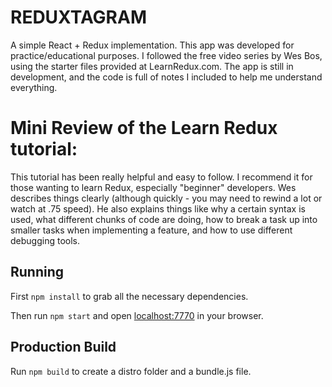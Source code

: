 # REDUXTAGRAM

A simple React + Redux implementation. This app was developed for practice/educational purposes.
I followed the free video series by Wes Bos, using the starter files provided at LearnRedux.com.
The app is still in development, and the code is full of notes I included to help me understand
everything.

# Mini Review of the Learn Redux tutorial:

This tutorial has been really helpful and easy to follow. I recommend it for those wanting to
learn Redux, especially "beginner" developers. Wes describes things clearly (although quickly -
you may need to rewind a lot or watch at .75 speed). He also explains things like why a certain
syntax is used, what different chunks of code are doing, how to break a task up into smaller
tasks when implementing a feature, and how to use different debugging tools.

## Running

First `npm install` to grab all the necessary dependencies.

Then run `npm start` and open <localhost:7770> in your browser.

## Production Build

Run `npm build` to create a distro folder and a bundle.js file.
